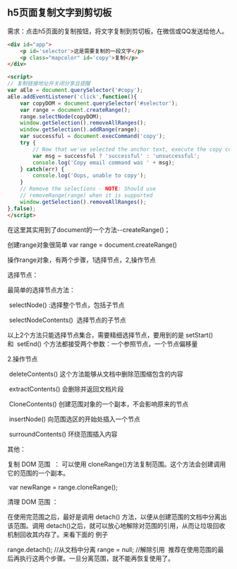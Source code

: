 ## h5页面复制文字到剪切板

需求：点击h5页面的复制按钮，将文字复制到剪切板，在微信或QQ发送给他人。

```html
<div id="app">
    <p id='selector'>这是需要复制的一段文字</p>
    <p class="mapcolor" id='copy'>复制</p>
</div>

<script>
// 复制链接地址并关闭分享且提醒
var aEle = document.querySelector('#copy');
aEle.addEventListener('click',function(){
    var copyDOM = document.querySelector('#selector');
    var range = document.createRange();
    range.selectNode(copyDOM);
    window.getSelection().removeAllRanges();
    window.getSelection().addRange(range);
    var successful = document.execCommand('copy');
    try {
        // Now that we've selected the anchor text, execute the copy command
        var msg = successful ? 'successful' : 'unsuccessful';
        console.log('Copy email command was ' + msg);
    } catch(err) {
        console.log('Oops, unable to copy');
    }
    // Remove the selections - NOTE: Should use
    // removeRange(range) when it is supported
    window.getSelection().removeAllRanges();
},false);
</script>
```

在这里其实用到了document的一个方法--createRange()；

创建range对象很简单 var range = document.createRange() 

操作range对象，有两个步骤，1选择节点，2,操作节点

选择节点：

最简单的选择节点方法：

 selectNode() :选择整个节点，包括子节点

 selectNodeContents()  选择节点的子节点

以上2个方法只能选择节点集合，需要精细选择节点，要用到的是 setStart()  和  setEnd() 个方法都接受两个参数：一个参照节点，一个节点偏移量

2.操作节点

 deleteContents() 这个方法能够从文档中删除范围缩包含的内容

 extractContents() 会删除并返回文档片段

 CloneContents() 创建范围对象的一个副本，不会影响原来的节点

 insertNode() 向范围选区的开始处插入一个节点

 surroundContents() 环绕范围插入内容 

其他：

复制 DOM 范围  ： 可以使用 cloneRange()方法复制范围。这个方法会创建调用它的范围的一个副本。

 var newRange = range.cloneRange();  

清理 DOM 范围 ：

在使用完范围之后，最好是调用 detach() 方法，以便从创建范围的文档中分离出该范围。调用
detach()之后，就可以放心地解除对范围的引用，从而让垃圾回收机制回收其内存了。来看下面的
例子

range.detach(); //从文档中分离
range = null; //解除引用 
推荐在使用范围的最后再执行这两个步骤。一旦分离范围，就不能再恢复使用了。 
